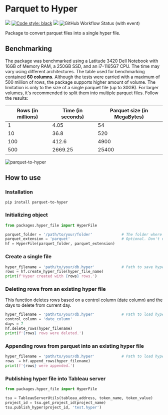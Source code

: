# Parquet to Hyper
[![](https://img.shields.io/static/v1?label=linter&message=flake8&color=green&logo=flake8)](https://flake8.pycqa.org/en/latest/)
[![Code style: black](https://img.shields.io/badge/code%20style-black-000000.svg)](https://github.com/psf/black)
[![](https://img.shields.io/static/v1?label=unit-tests&message=pytest&color=green&logo=pytest)](https://docs.pytest.org/en/latest/)
![GitHub Workflow Status (with event)](https://img.shields.io/github/actions/workflow/status/guilhermenoronha/parquet-to-hyper/python-package.yml?label=tests)

Package to convert parquet files into a single hyper file. 

## Benchmarking

The package was benchmarked using a Latitude 3420 Dell Notebook with 16GB of Memory RAM, a 250GB SSD, and an i7-1165G7 CPU. The time may vary using different architectures. The table used for benchmarking contained **60 columns**. Although the tests were carried with a maximum of 500 million of rows, the package supports higher amount of volume. The limitation is only to the size of a single parquet file (up to 30GB). For larger volumes, it's recommended to split them into multiple parquet files. Follow the results:

| Rows (in millions) | Time (in seconds) | Parquet size (in MegaBytes) |
|--------------------|-------------------|-----------------------------|
| 1                  | 4.05              | 54                          |
| 10                 | 36.8              | 520                         |
| 100                | 412.6             | 4900                        |
| 500                | 2669.25           | 25400                       |

![parquet-to-hyper](https://github.com/guilhermenoronha/parquet-to-hyper/assets/2208226/f8c54a68-e689-4fb3-9d09-05122d220fee)

## How to use

### Installation

```shell
pip install parquet-to-hyper
```

### Initializing object

```python
from packages.hyper_file import HyperFile

parquet_folder = '/path/to/your/folder'             # The folder where the parquet files are
parquet_extension = 'parquet'                       # Optional. Don't use it if the parquet files has no extension
hf = HyperFile(parquet_folder, parquet_extension)
```

### Create a single file

```python
hyper_filename = 'path/to/your/db.hyper'            # Path to save hyper file with filename
rows = hf.create_hyper_file(hyper_file_name)
print(f'Hyper created with {rows} rows.')
```

### Deleting rows from an existing hyper file

This function deletes rows based on a control column (date column) and the days to delete from current day.

```python
hyper_filename = 'path/to/your/db.hyper'            # Path to load hyper file with filename
control_column = 'date_column'
days = 7
hf.delete_rows(hyper_filename)
print(f'{rows} rows were deleted.')
```

### Appending rows from parquet into an existing hyper file

```python
hyper_filename = 'path/to/your/db.hyper'            # Path to load hyper file with filename
rows  = hf.append_rows(hyper_filename)
print(f'{rows} were appended.')
```

### Publishing hyper file into Tableau server

```python
from packages.hyper_file import HyperFile

tsu = TableauServerUtils(tableau_address, token_name, token_value)
project_id = tsu.get_project_id(project_name)
tsu.publish_hyper(project_id, 'test.hyper')
```

